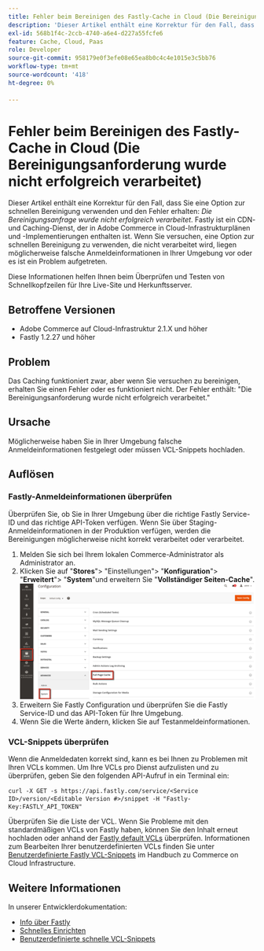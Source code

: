 ```yaml
---
title: Fehler beim Bereinigen des Fastly-Cache in Cloud (Die Bereinigungsanforderung wurde nicht erfolgreich verarbeitet)
description: 'Dieser Artikel enthält eine Korrektur für den Fall, dass Sie eine Option zur schnellen Bereinigung verwenden und den Fehler erhalten: *Die Bereinigungsanfrage wurde nicht erfolgreich verarbeitet*. Fastly ist ein CDN- und Caching-Dienst, der in Adobe Commerce in Cloud-Infrastrukturplänen und -Implementierungen enthalten ist. Wenn Sie versuchen, eine Option zur schnellen Bereinigung zu verwenden, die nicht verarbeitet wird, liegen möglicherweise falsche Anmeldeinformationen in Ihrer Umgebung vor oder es ist ein Problem aufgetreten.'
exl-id: 568b1f4c-2ccb-4740-a6e4-d227a55fcfe6
feature: Cache, Cloud, Paas
role: Developer
source-git-commit: 958179e0f3efe08e65ea8b0c4c4e1015e3c5bb76
workflow-type: tm+mt
source-wordcount: '418'
ht-degree: 0%

---
```


# Fehler beim Bereinigen des Fastly-Cache in Cloud (Die Bereinigungsanforderung wurde nicht erfolgreich verarbeitet)

Dieser Artikel enthält eine Korrektur für den Fall, dass Sie eine Option zur schnellen Bereinigung verwenden und den Fehler erhalten: *Die Bereinigungsanfrage wurde nicht erfolgreich verarbeitet*. Fastly ist ein CDN- und Caching-Dienst, der in Adobe Commerce in Cloud-Infrastrukturplänen und -Implementierungen enthalten ist. Wenn Sie versuchen, eine Option zur schnellen Bereinigung zu verwenden, die nicht verarbeitet wird, liegen möglicherweise falsche Anmeldeinformationen in Ihrer Umgebung vor oder es ist ein Problem aufgetreten.

Diese Informationen helfen Ihnen beim Überprüfen und Testen von Schnellkopfzeilen für Ihre Live-Site und Herkunftsserver.

## Betroffene Versionen

* Adobe Commerce auf Cloud-Infrastruktur 2.1.X und höher
* Fastly 1.2.27 und höher

## Problem

Das Caching funktioniert zwar, aber wenn Sie versuchen zu bereinigen, erhalten Sie einen Fehler oder es funktioniert nicht. Der Fehler enthält: &quot;Die Bereinigungsanforderung wurde nicht erfolgreich verarbeitet.&quot;

## Ursache

Möglicherweise haben Sie in Ihrer Umgebung falsche Anmeldeinformationen festgelegt oder müssen VCL-Snippets hochladen.

## Auflösen

### Fastly-Anmeldeinformationen überprüfen

Überprüfen Sie, ob Sie in Ihrer Umgebung über die richtige Fastly Service-ID und das richtige API-Token verfügen. Wenn Sie über Staging-Anmeldeinformationen in der Produktion verfügen, werden die Bereinigungen möglicherweise nicht korrekt verarbeitet oder verarbeitet.

1. Melden Sie sich bei Ihrem lokalen Commerce-Administrator als Administrator an.
1. Klicken Sie auf &quot;**Stores**&quot;> &quot;Einstellungen&quot;> &quot;**Konfiguration**&quot;> &quot;**Erweitert**&quot;> &quot;**System**&quot;und erweitern Sie &quot;**Vollständiger Seiten-Cache**&quot;.    ![magento_full_page_cache_2.4.1.png](assets/magento_full_page_cache_2.4.1.png)
1. Erweitern Sie Fastly Configuration und überprüfen Sie die Fastly Service-ID und das API-Token für Ihre Umgebung.
1. Wenn Sie die Werte ändern, klicken Sie auf Testanmeldeinformationen.

### VCL-Snippets überprüfen

Wenn die Anmeldedaten korrekt sind, kann es bei Ihnen zu Problemen mit Ihren VCLs kommen. Um Ihre VCLs pro Dienst aufzulisten und zu überprüfen, geben Sie den folgenden API-Aufruf in ein Terminal ein:

```
curl -X GET -s https://api.fastly.com/service/<Service ID>/version/<Editable Version #>/snippet -H "Fastly-Key:FASTLY_API_TOKEN"
```

Überprüfen Sie die Liste der VCL. Wenn Sie Probleme mit den standardmäßigen VCLs von Fastly haben, können Sie den Inhalt erneut hochladen oder anhand der [Fastly default VCLs](https://github.com/fastly/fastly-magento2/tree/master/etc/vcl_snippets) überprüfen. Informationen zum Bearbeiten Ihrer benutzerdefinierten VCLs finden Sie unter [Benutzerdefinierte Fastly VCL-Snippets](https://experienceleague.adobe.com/docs/commerce-cloud-service/user-guide/cdn/custom-vcl-snippets/fastly-vcl-custom-snippets.html) im Handbuch zu Commerce on Cloud Infrastructure.

## Weitere Informationen

In unserer Entwicklerdokumentation:

* [Info über Fastly](https://experienceleague.adobe.com/docs/commerce-cloud-service/user-guide/cdn/fastly.html)
* [Schnelles Einrichten](https://experienceleague.adobe.com/docs/commerce-cloud-service/user-guide/cdn/setup-fastly/fastly-configuration.html)
* [Benutzerdefinierte schnelle VCL-Snippets](https://experienceleague.adobe.com/docs/commerce-cloud-service/user-guide/cdn/custom-vcl-snippets/fastly-vcl-custom-snippets.html)
